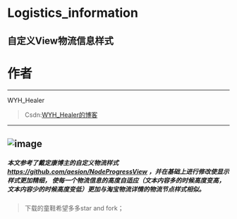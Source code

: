# Logistics_information
## 自定义View物流信息样式
# 作者 #
---

WYH_Healer 

>Csdn:[WYH_Healer的博客](http://blog.csdn.net/wyh_healer)

---

## ![image](https://github.com/wyhnihaook/Logistics_information/raw/master/img-holder/image.png)
##### 本文参考了戴定康博主的自定义物流样式 https://github.com/aesion/NodeProgressView ，并在基础上进行修改使显示样式更加精细， 使每一个物流信息的高度自适应（文本内容多的时候高度变高，文本内容少的时候高度变低）更加与淘宝物流详情的物流节点样式相似。

>下载的童鞋希望多多star and fork；
